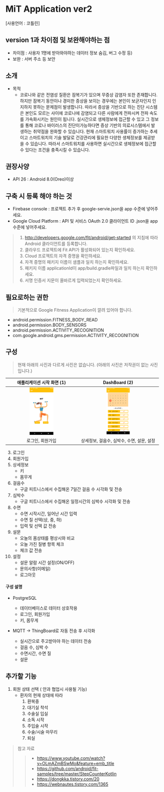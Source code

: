 # MiT Application ver2
\[사용언어 : 코틀린\]
## version 1과 차이점 및 보완해야하는 점
* 차이점 : 사용자 1명에 받아와야하는 데이터 정보 숨김, 버그 수정 등)
* 보완 : 서버 주소 등 보안

## 소개

* 목적
    * 코로나와 같은 전염성 질환은 잠복기가 있으며 무증상 감염자 또한 존재합니다. 하지만 잠복기 동안이나 경미한 증상을 보이는 경우에는 본인이 보균자인지 인지하지 못하는 문제점이 발생합니다. 따라서 증상을 기반으로 하는 진단 시스템은 본인도 모르는 사이에 코로나에 감염되고 다른 사람에게 전파시켜 전파 속도를 가속화시키는 원인이 됩니다.
     실시간으로 생체정보에 접근할 수 있고 그 정보를 통해 코로나 바이러스의 진단이가능하다면 증상 기반의 의료시스템에서 발생하는 취약점을 완화할 수 있습니다. 현재 스마트워치 사용률이 증가하는 추세이고 스마트워치의 기술 발달로 건강관리에 필요한 다양한 생체정보를 제공받을 수 있습니다. 따라서 스마트워치를 사용하면 실시간으로 생체정보에 접근할 수 있다는 조건을 충족시킬 수 있습니다.
     

## 권장사양
* API 26 : Android 8.0(Oreo)이상

## 구축 시 등록 해야 하는 것
* Firebase console : 프로젝트 추가 후 google-servie.json을 app 수준에 넣어주세요.
* Google Cloud Platform : API 및 서비스 OAuth 2.0 클라이언트 ID .json을 app 수준에 넣어주세요.

> 1. http://developers.google.com/fit/android/get-started 의 지침에 따라 Android 클라이언트를 등록합니다.  
>  2. 클라우드 프로젝트에 Fit API가 활성화되어 있는지 확인하세요.  
>  3. Cloud 프로젝트의 자격 증명을 확인하세요.  
>  4. 자격 증명의 패키지 이름이 샘플과 일치 하는지 확인하세요.  
>  5. 패키지 이름 applicationId이 app/build.gradle파일과 일치 하는지 확인하세요.  
>  6. 서명 인증서 지문이 올바르게 입력되었는지 확인하세요.  
     
## 필요로하는 권한
> 기본적으로 Google Fitness Application이 깔려 있어야 합니다.
* android.permission.FITNESS_BODY_READ
* android.permission.BODY_SENSORS
* android.permission.ACTIVITY_RECOGNITION
* com.google.android.gms.permission.ACTIVITY_RECOGNITION

## 구성
> 현재 아래의 사진과 다르게 사진은 없습니다. (아래의 사진은 저작권이 없는 사진입니다.)
                                           
 애플리케이션 시작 화면 (1)             |  DashBoard (2)
:------------------------------------:|:----------------------------------------:
<img src = "./photo/main.png" width="35%">  | <img src = "./photo/dashboard.png" width="30%">
로그인, 회원가입                       |  상세정보, 걸음수, 심박수, 수면, 설문, 설정

3. 로그인
4. 회원가입
5. 상세정보
   * 키
   * 몸무게
6. 걸음수
   * 구글 피트니스에서 수집해온 7일간 걸음 수 시각화 및 전송
7. 심박수
   * 구글 피트니스에서 수집해온 일정시간의 심박수 시각화 및 전송
8. 수면
   * 수면 시작시간, 일어난 시간 입력
   * 수면 질 선택(상, 중, 하)
   * 입력 및 선택 값 전송
9. 설문
   * 오늘의 몸상태를 평상시와 비교
   * 오늘 가진 질병 항목 체크
   * 체크 값 전송
10. 설정
    * 설문 알람 시간 설정(ON/OFF)
    * 문의사항(이메일)
    * 로그아웃
    
#### 구성 설명
* PostgreSQL
    * 데이터베이스로 데이터 상호작용
    * 로그인, 회원가입
    * 키, 몸무게
    
* MQTT -> ThingBoard로 자동 전송 후 시각화
    * 실시간으로 주고받아야 하는 데이터 전송
    * 걸음 수, 심박 수
    * 수면시간, 수면 질
    * 설문

## 추가할 기능 
1. 회원 상태 선택 ( 안과 협업시 사용될 기능) 
   - 환자의 현재 상태에 따라 
      1. 환복중
      2. 대기실 착석
      3. 수술실 입실
      4. 소독 시작
      5. 주입술 시작
      6. 수술/시술 마무리
      7. 퇴실 




> 참고 자료
>> * https://www.youtube.com/watch?v=OLmAZmBSwMo&feature=emb_title
>> * https://github.com/android/fit-samples/tree/master/StepCounterKotlin
>> * https://dongkka.tistory.com/20
>> * https://webnautes.tistory.com/1365
